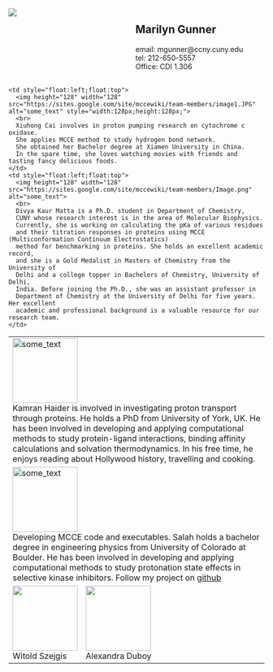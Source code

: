 <html>
<body>
<div>
    <div style="width:200px;float:left;display:inline-block;">
        <img src="https://www.ccny.cuny.edu/sites/default/files/GunnerCMS_1.jpg" >
    </div>
    <div style="margin-left: 50px;float:center;display:inline-block;">
        <h2>Marilyn Gunner</h2>
        email: mgunner@ccny.cuny.edu <br>
        tel: 212-650-5557 <br>
        Office: CDI 1.306
    </div>
</div>

<br>
<table style="width:100%">
  <tr>
    <td style="float:left;float:top">
      <img height="128" width="128" src="https://69102fd5-a-62cb3a1a-s-sites.googlegroups.com/site/mccewiki/team-members/unnamed.png?attachauth=ANoY7cqZ2_emFmdLQvUcyzCC0p_Ze1h1CZRg8htWsJtmboY01RJinlPznX4fzPzHeCE74JzJgLQ0y58yUzgujl4Uhe0dhqhPPnPG5yJazsCImps3GjTJ66nK_MecuOBQU2W31tt4WaWJ7cpbc8NdgaCS35aiIVAq85U-YNnW3Akg2AUoyiU43b6t-x1yTdngweiyPq933hRCsEhNSX4-G9MCMBA_jx02IWw46eMcTbuKXE0RJbma-fg%3D&attredirects=0" alt="some_text">
      <br>
      Kamran Haider is involved in investigating proton transport through proteins. 
      He holds a PhD from University of York, UK. He has been involved in developing and 
      applying computational methods to study protein-ligand interactions, binding affinity 
      calculations and solvation thermodynamics. In his free time, he enjoys reading about 
      Hollywood history, travelling and cooking.
    </td>
    <td style="float:left;float:top">
      <img height="128" width="128" src="https://sites.google.com/site/mccewiki/team-members/12510391_10205304823436552_1089729350029911575_n.jpg" alt="some_text">
      <br>
      Developing MCCE code and executables. 
      Salah holds a bachelor degree in engineering physics from University of Colorado at Boulder. He has been involved in developing and 
      applying computational methods to study protonation state effects in selective kinase inhibitors.  Follow my project on <a href="default.asp" href="https://github.com/SalahBioPhysics/mcce-charges">github</a>
    </td>
  </tr>
  <tr>
    
    <td style="float:left;float:top">
      <img height="128" width="128" src="https://sites.google.com/site/mccewiki/team-members/image1.JPG" alt="some_text" style="width:128px;height:128px;">
      <br>
      Xiuhong Cai involves in proton pumping research on cytochrome c oxidase. 
      She applies MCCE method to study hydrogen bond network.
      She obtained her Bachelor degree at Xiamen University in China. 
      In the spare time, she loves watching movies with friends and tasting fancy delicious foods.   
    </td>
    <td style="float:left;float:top">
      <img height="128" width="128" src="https://sites.google.com/site/mccewiki/team-members/Image.png" alt="some_text">
      <br>
      Divya Kaur Matta is a Ph.D. student in Department of Chemistry, 
      CUNY whose research interest is in the area of Molecular Biophysics. 
      Currently, she is working on calculating the pKa of various residues 
      and their titration responses in proteins using MCCE (Multiconformation Continuum Electrostatics) 
      method for benchmarking in proteins. She holds an excellent academic record, 
      and she is a Gold Medalist in Masters of Chemistry from the University of 
      Delhi and a college topper in Bachelors of Chemistry, University of Delhi, 
      India. Before joining the Ph.D., she was an assistant professor in 
      Department of Chemistry at the University of Delhi for five years. Her excellent 
      academic and professional background is a valuable resource for our research team.   
    </td>
  </tr>
  <tr>
     <td style="float:left;float:top">
      <img height="128" width="128" src="https://structuralbioinformatician.files.wordpress.com/2013/06/13705779702211.gif">
      <br>
      Witold Szejgis
    </td>
    <td style="float:left;float:top">
      <img height="128" width="128" src="https://upload.wikimedia.org/wikipedia/commons/1/19/Protein_ARL8A_PDB_1zd9.png">
      <br>
      Alexandra Duboy
    </td>
  </tr>
</table>
</body>
</html>

